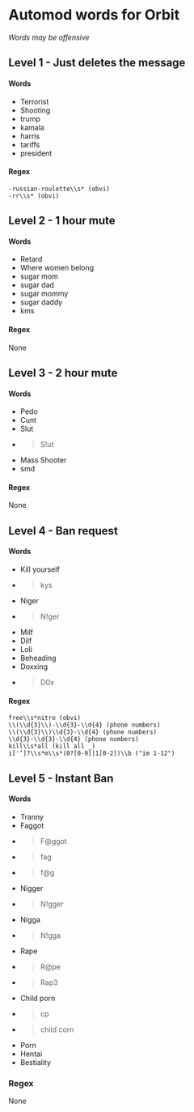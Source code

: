 # Automod words for Orbit
*Words may be offensive*

## Level 1 - Just deletes the message

#### Words
- Terrorist
- Shooting
- trump
- kamala
- harris
- tariffs
- president


#### Regex
```
-russian-roulette\\s* (obvi)
-rr\\s* (obvi)
```

## Level 2 - 1 hour mute

#### Words
- Retard
- Where women belong
- sugar mom
- sugar dad
- sugar mommy
- sugar daddy
- kms
  


#### Regex
None

## Level 3 - 2 hour mute

#### Words
- Pedo
- Cunt
- Slut
- > S!ut
- Mass Shooter
- smd

#### Regex
None

## Level 4 - Ban request

#### Words
- Kill yourself
- > kys
- Niger
- > N!ger
- Milf
- Dilf
- Loli
- Beheading
- Doxxing
- > D0x

#### Regex
```
free\\s*nitro (obvi)
\\(\\d{3}\\)-\\d{3}-\\d{4} (phone numbers)
\\(\\d{3}\\)\\d{3}-\\d{4} (phone numbers)
\\d{3}-\\d{3}-\\d{4} (phone numbers)
kill\\s*all (kill all _)
i['’]?\\s*m\\s*(0?[0-9]|1[0-2])\\b ("im 1-12")
```
## Level 5 - Instant Ban

#### Words
- Tranny
- Faggot
- > F@ggot
-  > fag
-  > f@g
- Nigger
- > N!gger
- Nigga
- > N!gga
- Rape
- > R@pe
- > Rap3
- Child porn
- > cp
- > child corn
- Porn
- Hentai
- Bestiality

### Regex
None
